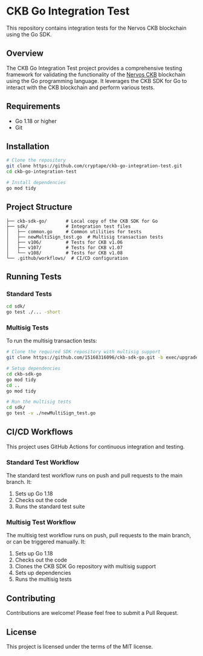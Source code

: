 # CKB Go Integration Test

This repository contains integration tests for the Nervos CKB blockchain using the Go SDK.

## Overview

The CKB Go Integration Test project provides a comprehensive testing framework for validating the functionality of the [Nervos CKB](https://www.nervos.org/) blockchain using the Go programming language. It leverages the CKB SDK for Go to interact with the CKB blockchain and perform various tests.

## Requirements

- Go 1.18 or higher
- Git

## Installation

```bash
# Clone the repository
git clone https://github.com/cryptape/ckb-go-integration-test.git
cd ckb-go-integration-test

# Install dependencies
go mod tidy
```

## Project Structure

```
├── ckb-sdk-go/       # Local copy of the CKB SDK for Go
├── sdk/              # Integration test files
│   ├── common.go     # Common utilities for tests
│   ├── newMultiSign_test.go  # Multisig transaction tests
│   ├── v106/         # Tests for CKB v1.06
│   ├── v107/         # Tests for CKB v1.07
│   └── v108/         # Tests for CKB v1.08
└── .github/workflows/  # CI/CD configuration
```

## Running Tests

### Standard Tests

```bash
cd sdk/
go test ./... -short
```

### Multisig Tests

To run the multisig transaction tests:

```bash
# Clone the required SDK repository with multisig support
git clone https://github.com/15168316096/ckb-sdk-go.git -b exec/upgrade-multisig

# Setup dependencies
cd ckb-sdk-go
go mod tidy
cd ..
go mod tidy

# Run the multisig tests
cd sdk/
go test -v ./newMultiSign_test.go
```

## CI/CD Workflows

This project uses GitHub Actions for continuous integration and testing.

### Standard Test Workflow

The standard test workflow runs on push and pull requests to the main branch. It:

1. Sets up Go 1.18
2. Checks out the code
3. Runs the standard test suite

### Multisig Test Workflow

The multisig test workflow runs on push, pull requests to the main branch, or can be triggered manually. It:

1. Sets up Go 1.18
2. Checks out the code
3. Clones the CKB SDK Go repository with multisig support
4. Sets up dependencies
5. Runs the multisig tests

## Contributing

Contributions are welcome! Please feel free to submit a Pull Request.

## License

This project is licensed under the terms of the MIT license.